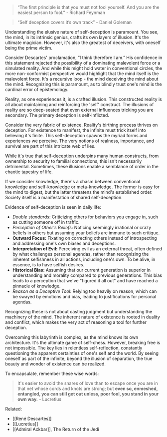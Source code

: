 > “The first principle is that you must not fool yourself. And you are the easiest person to fool.” - Richard Feynman 

> “Self deception covers it’s own track” - Daniel Goleman

Understanding the elusive nature of self-deception is paramount. You see, the mind, in its intrinsic genius, crafts its own layers of illusion. It's the ultimate magician. However, it's also the greatest of deceivers, with oneself being the prime victim.

Consider Descartes' proclamation, “I think therefore I am.” His confidence in this statement rejected the possibility of a dominating malevolent force or a simulated reality. And while this might hold water in conventional circles, the more non-conformist perspective would highlight that the mind itself is the malevolent force. It's a recursive loop - the mind deceiving the mind about the mind. Recognizing this is paramount, as to blindly trust one's mind is the cardinal error of epistemology.

Reality, as one experiences it, is a crafted illusion. This constructed reality is all about maintaining and reinforcing the 'self' construct. The illusions of reality are so deep-seated that even external influences tricking you are secondary. The primary deception is self-inflicted.

Consider the very fabric of existence. Reality's birthing process thrives on deception. For existence to manifest, the infinite must trick itself into believing it's finite. This self-deception spawns the myriad forms and experiences we perceive. The very notions of realness, importance, and survival are part of this intricate web of lies.

While it's true that self-deception underpins many human constructs, from ownership to security to familial connections, this isn't necessarily detrimental. Sometimes, these illusions enable a semblance of order in the chaotic tapestry of life.

If we consider knowledge, there's a chasm between conventional knowledge and self-knowledge or meta-knowledge. The former is easy for the mind to digest, but the latter threatens the mind's established order. Society itself is a manifestation of shared self-deception.

Evidence of self-deception is seen in daily life:

- *Double standards*: Criticizing others for behaviors you engage in, such as cutting someone off in traffic.
- *Perception of Other's Beliefs*: Noticing seemingly irrational or crazy beliefs in others but assuming your beliefs are immune to such critique.
- **Outward Focus:** Fixating on correcting others instead of introspecting and addressing one's own biases and deceptions.
- **Interpretation of Evil:** Perceiving evil as an external threat, often defined by what challenges personal agendas, rather than recognizing the inherent selfishness in all actions, including one's own. To be alive, in essence, is to have selfish desires.
- **Historical Bias:** Assuming that our current generation is superior in understanding and morality compared to previous generations. This bias leads to a perception that we've "figured it all out" and have reached a pinnacle of knowledge.
- *Reason as a Deceptive Tool*: Relying too heavily on reason, which can be swayed by emotions and bias, leading to justifications for personal agendas.

Recognizing these is not about casting judgment but understanding the machinery of the mind. The inherent nature of existence is rooted in duality and conflict, which makes the very act of reasoning a tool for further deception.

Overcoming this labyrinth is complex, as the mind knows its own architecture. It's the ultimate game of self-chess. However, breaking free is not impossible. The key lies in relentless self-reflection, constantly questioning the apparent certainties of one's self and the world. By seeing oneself as part of the infinite, beyond the illusion of separation, the true beauty and wonder of existence can be realized.

To encapsulate, remember these wise words: 

> It's easier to avoid the snares of love than to escape once you are in that net whose cords and knots are strong; but **even so, enmeshed, entangled, you can still get out unless, poor fool, you stand in your own way.** - Lucretius

Related: 

- [[René Descartes]]
- [[Lucretius]]
- [[Admiral Ackbar]], The Return of the Jedi